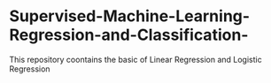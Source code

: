 # Supervised-Machine-Learning-Regression-and-Classification-
This repository coontains the basic of Linear Regression and Logistic Regression
